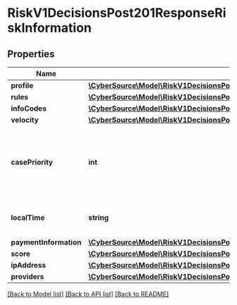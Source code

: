 # RiskV1DecisionsPost201ResponseRiskInformation

## Properties
Name | Type | Description | Notes
------------ | ------------- | ------------- | -------------
**profile** | [**\CyberSource\Model\RiskV1DecisionsPost201ResponseRiskInformationProfile**](RiskV1DecisionsPost201ResponseRiskInformationProfile.md) |  | [optional] 
**rules** | [**\CyberSource\Model\RiskV1DecisionsPost201ResponseRiskInformationRules[]**](RiskV1DecisionsPost201ResponseRiskInformationRules.md) |  | [optional] 
**infoCodes** | [**\CyberSource\Model\RiskV1DecisionsPost201ResponseRiskInformationInfoCodes**](RiskV1DecisionsPost201ResponseRiskInformationInfoCodes.md) |  | [optional] 
**velocity** | [**\CyberSource\Model\RiskV1DecisionsPost201ResponseRiskInformationVelocity**](RiskV1DecisionsPost201ResponseRiskInformationVelocity.md) |  | [optional] 
**casePriority** | **int** | You receive this field only if you subscribe to the Enhanced Case Management service. For all possible values, Please refer to Simple Order API Developer Guide on [CyberSource Business Center](https://ebc2.cybersource.com/ebc2/) - Look for &#39;Reply Fields&#39;: \&quot;decisionReply_casePriority\&quot;. | [optional] 
**localTime** | **string** | The customer&#39;s local time (hh:mm:ss), which is calculated from the transaction request time and the customer&#39;s billing address. | [optional] 
**paymentInformation** | [**\CyberSource\Model\RiskV1DecisionsPost201ResponseRiskInformationPaymentInformation**](RiskV1DecisionsPost201ResponseRiskInformationPaymentInformation.md) |  | [optional] 
**score** | [**\CyberSource\Model\RiskV1DecisionsPost201ResponseRiskInformationScore**](RiskV1DecisionsPost201ResponseRiskInformationScore.md) |  | [optional] 
**ipAddress** | [**\CyberSource\Model\RiskV1DecisionsPost201ResponseRiskInformationIpAddress**](RiskV1DecisionsPost201ResponseRiskInformationIpAddress.md) |  | [optional] 
**providers** | [**\CyberSource\Model\RiskV1DecisionsPost201ResponseRiskInformationProviders**](RiskV1DecisionsPost201ResponseRiskInformationProviders.md) |  | [optional] 

[[Back to Model list]](../README.md#documentation-for-models) [[Back to API list]](../README.md#documentation-for-api-endpoints) [[Back to README]](../README.md)


